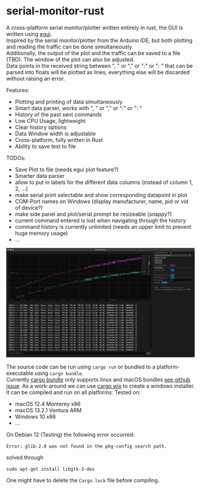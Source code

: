 # serial-monitor-rust
A cross-platform serial monitor/plotter written entirely in rust, the GUI is written using [egui](https://github.com/emilk/egui).  
Inspired by the serial monitor/plotter from the Arduino IDE, but both plotting and reading the traffic can be done simultaneously.  
Additionally, the output of the plot and the traffic can be saved to a file (TBD). The window of the plot can also be adjusted.  
Data points in the received string between ", " or "," or ":" or ": " that can be parsed into floats will be plotted as lines, everything else will be discarded without raising an error.  
  
Features:
* Plotting and printing of data simultaneously 
* Smart data parser, works with ", " or "," or ":" or ": "
* History of the past sent commands
* Low CPU Usage, lightweight
* Clear history options
* Data Window width is adjustable
* Cross-platform, fully written in Rust
* Ability to save text to file

TODOs:
* Save Plot to file (needs egui plot feature?)
* Smarter data parser
* allow to put in labels for the different data columns (instead of column 1, 2, ...)
* make serial print selectable and show corresponding datapoint in plot
* COM-Port names on Windows (display manufacturer, name, pid or vid of device?)
* make side panel and plot/serial prompt be resizeable (snappy?)
* current command entered is lost when navigating through the history
* command history is currently unlimited (needs an upper limit to prevent huge memory usage)
* ...  


![Screenshot of the application on macOS](screenshot.png)

The source code can be run using ```cargo run``` or bundled to a platform-executable using ```cargo bundle```.  
Currently [cargo bundle](https://github.com/burtonageo/cargo-bundle) only supports linux and macOS bundles [see github issue](https://github.com/burtonageo/cargo-bundle/issues/77).
As a work-around we can use [cargo wix](https://github.com/volks73/cargo-wix) to create a windows installer.  
It can be compiled and run on all platforms.
Tested on:
- macOS 12.4 Monterey x86
- macOS 13.2.1 Ventura ARM
- Windows 10 x86
- ...  

On Debian 12 (Testing) the following error occurred:
```
Error: glib-2.0 was not found in the pkg-config search path.
```
solved through
```
sudo apt-get install libgtk-3-dev
```

One might have to delete the ```Cargo.lock``` file before compiling.  
